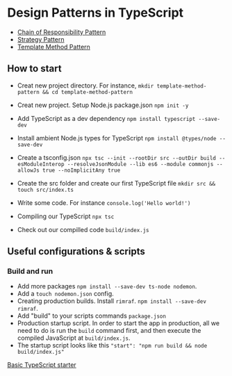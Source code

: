 # Design Patterns in TypeScript

- [Chain of Responsibility Pattern](chain-of-responsibility)
- [Strategy Pattern](strategy-pattern)
- [Template Method Pattern](template-method-pattern)

## How to start
- Creat new project directory. For instance, `mkdir template-method-pattern && cd template-method-pattern`
 - Creat new project. Setup Node.js package.json `npm init -y`
 - Add TypeScript as a dev dependency `npm install typescript --save-dev`
- Install ambient Node.js types for TypeScript `npm install @types/node --save-dev`
- Create a tsconfig.json `npx tsc --init --rootDir src --outDir build --esModuleInterop --resolveJsonModule --lib es6 --module commonjs --allowJs true --noImplicitAny true`
- Create the src folder and create our first TypeScript file `mkdir src && touch src/index.ts`

- Write some code. For instance `console.log('Hello world!')`
- Compiling our TypeScript `npx tsc`
- Check out our compilled code `build/index.js`

## Useful configurations & scripts

### Build and run

- Add more packages `npm install --save-dev ts-node nodemon`.
- Add a `touch nodemon.json` config.
- Creating production builds. Install `rimraf`. `npm install --save-dev rimraf`.
- Add  "build" to your scripts commands `package.json`
- Production startup script. In order to start the app in production, all we need 
to do is run the `build` command first, and then execute the compiled JavaScript at `build/index.js`.
- The startup script looks like this `"start": "npm run build && node build/index.js"`

[Basic TypeScript starter](https://github.com/stemmlerjs/simple-typescript-starter)
